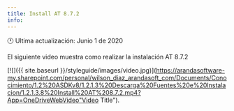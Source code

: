 ```yaml
---
title: Install AT 8.7.2
info:
---
```


🕐 Ultima actualización: Junio 1 de 2020


El siguiente video muestra como realizar la instalación AT 8.7.2


[![]({{ site.baseurl }}/styleguide/images/video.jpg)](https://arandasoftware-my.sharepoint.com/personal/wilson_diaz_arandasoft_com/Documents/Conocimiento/1.2%20ASDKv8/1.2.1.3%20Descarga%20Fuentes%20e%20Instalacion/1.2.1.3.8%20Install%20AT%208.7.2.mp4?App=OneDriveWebVideo"Video Title").
